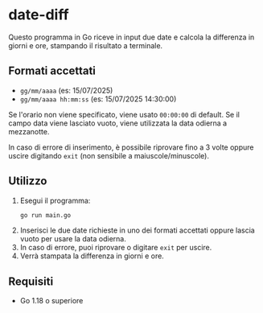 # date-diff


Questo programma in Go riceve in input due date e calcola la differenza in giorni e ore, stampando il risultato a terminale.

## Formati accettati
- `gg/mm/aaaa` (es: 15/07/2025)
- `gg/mm/aaaa hh:mm:ss` (es: 15/07/2025 14:30:00)

Se l'orario non viene specificato, viene usato `00:00:00` di default.
Se il campo data viene lasciato vuoto, viene utilizzata la data odierna a mezzanotte.

In caso di errore di inserimento, è possibile riprovare fino a 3 volte oppure uscire digitando `exit` (non sensibile a maiuscole/minuscole).


## Utilizzo
1. Esegui il programma:
   ```sh
   go run main.go
   ```
2. Inserisci le due date richieste in uno dei formati accettati oppure lascia vuoto per usare la data odierna.
3. In caso di errore, puoi riprovare o digitare `exit` per uscire.
4. Verrà stampata la differenza in giorni e ore.

## Requisiti
- Go 1.18 o superiore


